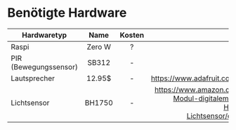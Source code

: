 # Benötigte Hardware

| Hardwaretyp   | Name | Kosten        | Link  |
| ------------- |:----:|:-------------:| -----:|
|Raspi|Zero W|?||
|PIR (Bewegungssensor)|SB312| - | - |
| Lautsprecher |  12.95$     | - |https://www.adafruit.com/product/3346
| Lichtsensor |BH1750|  - |https://www.amazon.de/Lichtdetektor-Modul-digitalem-Photodetektor-Helligkeitssensor-Lichtsensor/dp/B01G8ZU1LI/ |
